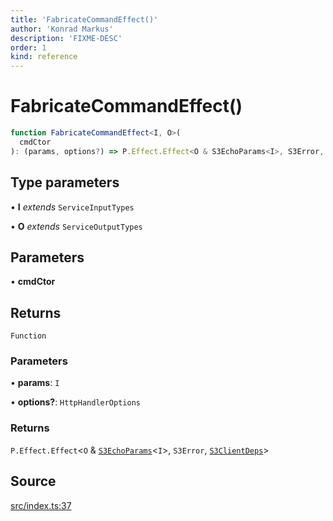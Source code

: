 ```yaml
---
title: 'FabricateCommandEffect()'
author: 'Konrad Markus'
description: 'FIXME-DESC'
order: 1
kind: reference
---
```


# FabricateCommandEffect()

```ts
function FabricateCommandEffect<I, O>(
  cmdCtor
): (params, options?) => P.Effect.Effect<O & S3EchoParams<I>, S3Error, S3ClientDeps>;
```

## Type parameters

• **I** _extends_ `ServiceInputTypes`

• **O** _extends_ `ServiceOutputTypes`

## Parameters

• **cmdCtor**

## Returns

`Function`

### Parameters

• **params**: `I`

• **options?**: `HttpHandlerOptions`

### Returns

`P.Effect.Effect`\<`O` & [`S3EchoParams`](/projects/konkerdev-aws-client-effect-s3/reference/type-aliases/s3echoparams)\<`I`\>, `S3Error`, [`S3ClientDeps`](/projects/konkerdev-aws-client-effect-s3/reference/type-aliases/s3clientdeps)\>

## Source

[src/index.ts:37](https://github.com/konkerdotdev/aws-client-effect-s3/blob/3f8e0eff075dd69bba1d17c99a6862f1e6b4d974/src/index.ts#L37)
